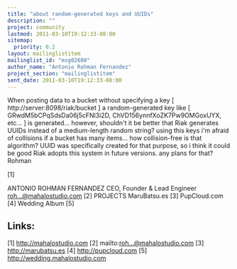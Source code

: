 ```yaml
---
title: "about random-generated keys and UUIDs"
description: ""
project: community
lastmod: 2011-03-10T19:12:33-08:00
sitemap:
  priority: 0.2
layout: mailinglistitem
mailinglist_id: "msg02608"
author_name: "Antonio Rohman Fernandez"
project_section: "mailinglistitem"
sent_date: 2011-03-10T19:12:33-08:00
---
```



When posting data to a bucket without specifying a key [
http://server:8098/riak/bucket ] a random-generated key like [
GRwdM5bCPqSdsDa06j5cFNl3i2D, ChVD156ynnfXoZK7Pw9OMGoxUYX, etc... ] is
generated... however, shouldn't it be better that Riak generates UUIDs
instead of a medium-length random string? using this keys i'm afraid of
collisions if a bucket has many items... how collision-free is that
algorithm? UUID was specifically created for that purpose, so i think it
could be good Riak adopts this system in future versions. any plans for
that? 
Rohman 

 [1]

ANTONIO ROHMAN FERNANDEZ
CEO, Founder & Lead
Engineer
roh...@mahalostudio.com [2] 
PROJECTS
MaruBatsu.es
[3]
PupCloud.com [4]
Wedding Album [5]

 

Links:
------
[1]
http://mahalostudio.com
[2] mailto:roh...@mahalostudio.com
[3]
http://marubatsu.es
[4] http://pupcloud.com
[5]
http://wedding.mahalostudio.com
